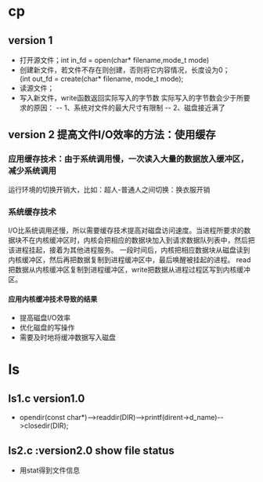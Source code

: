 # cp
## version 1
- 打开源文件；int in_fd = open(char* filename,mode_t mode)
- 创建新文件，若文件不存在则创建，否则将它内容情况，长度设为0；   
(int out_fd = create(char* filename, mode_t mode);
- 读源文件；
- 写入新文件，write函数返回实际写入的字节数
实际写入的字节数会少于所要求的原因：
-- 1、系统对文件的最大尺寸有限制
-- 2、磁盘接近满了

## version 2 提高文件I/O效率的方法：使用缓存
###  应用缓存技术：由于系统调用慢，一次读入大量的数据放入缓冲区，减少系统调用
运行环境的切换开销大，比如：超人-普通人之间切换：换衣服开销
### 系统缓存技术
I/O比系统调用还慢，所以需要缓存技术提高对磁盘访问速度。当进程所要求的数据块不在内核缓冲区时，内核会把相应的数据块加入到请求数据队列表中，然后把该进程挂起，接着为其他进程服务。
一段时间后，内核把相应数据块从磁盘读到内核缓冲区，然后再把数据复制到进程缓冲区中，最后唤醒被挂起的进程。
read把数据从内核缓冲区复制到进程缓冲区，write把数据从进程过程区写到内核缓冲区。
#### 应用内核缓冲技术导致的结果
- 提高磁盘I/O效率
- 优化磁盘的写操作
- 需要及时地将缓冲数据写入磁盘
# ls 
## ls1.c version1.0
- opendir(const char*)-->readdir(DIR)-->printf(dirent->d_name)-->closedir(DIR);
## ls2.c :version2.0 show file status
- 用stat得到文件信息


